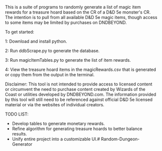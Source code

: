 This is a suite of programs to randomly generate a list of magic item rewards for a treasure hoard based on the CR of a D&D 5e monster's CR. The intention is to pull from all available D&D 5e magic items, though access to some items may be limited by purchases on DNDBEYOND. 

To get started:

1: Download and install python.

2: Run ddbScrape.py to generate the database.

3: Run magicItemTables.py to generate the list of item rewards.

4: View the treasure hoard items in the magicRewards.csv that is generated or copy them from the output in the terminal.

Disclaimer:
This tool is not intended to provide access to licensed content or circumvent the need to purchase content created by Wizards of the Coast or utilities developed by DNDBEYOND.com. The information provided by this tool will still need to be referenced against official D&D 5e licensed material or via the websites of individual creators.

TODO LIST:
- Develop tables to generate monetary rewards.
- Refine algorithm for generating treasure hoards to better balance results.
- Unify entire project into a customizable UI.# Random-Dungeon-Generator
